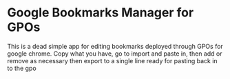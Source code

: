 # Google Bookmarks Manager for GPOs

This is a dead simple app for editing bookmarks deployed through GPOs for google chrome. Copy what you have, go to import and paste in, then add or remove as necessary then export to a single line ready for pasting back in to the gpo
